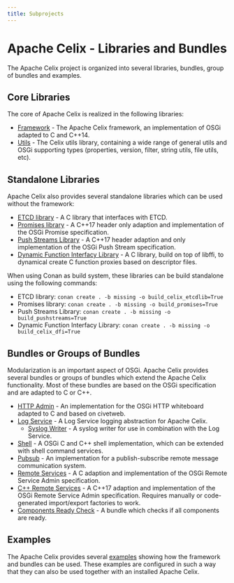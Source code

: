 ```yaml
---
title: Subprojects
---
```


<!--
Licensed to the Apache Software Foundation (ASF) under one or more
contributor license agreements.  See the NOTICE file distributed with
this work for additional information regarding copyright ownership.
The ASF licenses this file to You under the Apache License, Version 2.0
(the "License"); you may not use this file except in compliance with
the License.  You may obtain a copy of the License at
   
    http://www.apache.org/licenses/LICENSE-2.0

Unless required by applicable law or agreed to in writing, software
distributed under the License is distributed on an "AS IS" BASIS,
WITHOUT WARRANTIES OR CONDITIONS OF ANY KIND, either express or implied.
See the License for the specific language governing permissions and
limitations under the License.
-->

# Apache Celix - Libraries and Bundles

The Apache Celix project is organized into several libraries, bundles, group of bundles and examples.

## Core Libraries
The core of Apache Celix is realized in the following libraries:

* [Framework](../libs/framework) - The Apache Celix framework, an implementation of OSGi adapted to C and C++14.
* [Utils](../libs/utils/README.md) - The Celix utils library, containing a wide range of general utils and 
                                     OSGi supporting types (properties, version, filter, string utils, file utils, etc).

## Standalone Libraries
Apache Celix also provides several standalone libraries which can be used without the framework:

* [ETCD library](../libs/etcdlib/README.md) - A C library that interfaces with ETCD.
* [Promises library](../libs/promises/README.md) - A C++17 header only adaption and implementation of the OSGi Promise specification.
* [Push Streams Library](../libs/pushstreams/README.md) - A C++17 header adaption and only implementation of the OSGi Push Stream specification.
* [Dynamic Function Interfacy Library](../libs/dfi/README.md) - A C library, build on top of libffi, to dynamical create C function proxies based on descriptor files.

When using Conan as build system, these libraries can be build standalone using the following commands:

* ETCD library: `conan create . -b missing -o build_celix_etcdlib=True`
* Promises library: `conan create . -b missing -o build_promises=True`
* Push Streams Library: `conan create . -b missing -o build_pushstreams=True`
* Dynamic Function Interfacy Library: `conan create . -b missing -o build_celix_dfi=True`

## Bundles or Groups of Bundles
Modularization is an important aspect of OSGi. Apache Celix provides several bundles or groups of bundles which extend
the Apache Celix functionality. Most of these bundles are based on the OSGi specification and are adapted to C or C++.

* [HTTP Admin](../bundles/http_admin/README.md) - An implementation for the OSGi HTTP whiteboard adapted to C and based on civetweb.
* [Log Service](../bundles/logging/README.md) - A Log Service logging abstraction for Apache Celix.
  * [Syslog Writer](../bundles/logging/log_writers/syslog_writer) - A syslog writer for use in combination with the Log Service.
* [Shell](../bundles/shell/README.md) - A OSGi C and C++ shell implementation, which can be extended with shell command services.
* [Pubsub](../bundles/pubsub/README.md) - An implementation for a publish-subscribe remote message communication system.
* [Remote Services](../bundles/remote_services) - A C adaption and implementation of the OSGi Remote Service Admin specification.
* [C++ Remote Services](../bundles/cxx_remote_services/README.md) - A C++17 adaption and implementation of the OSGi Remote Service Admin specification. Requires manually or code-generated import/export factories to work.
* [Components Ready Check](../bundles/components_ready_check/README.md) - A bundle which checks if all components are ready.

## Examples
The Apache Celix provides several [examples](../examples/celix-examples) showing how the framework and bundles can be used. These
examples are configured in such a way that they can also be used together with an installed Apache Celix.

